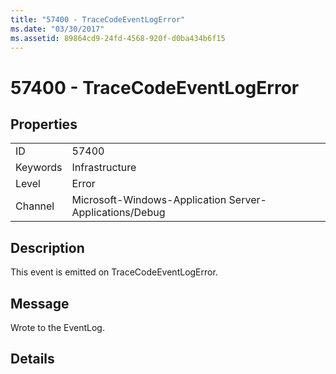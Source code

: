 ```yaml
---
title: "57400 - TraceCodeEventLogError"
ms.date: "03/30/2017"
ms.assetid: 89864cd9-24fd-4568-920f-d0ba434b6f15
---
```

# 57400 - TraceCodeEventLogError

## Properties  
  
|||  
|-|-|  
|ID|57400|  
|Keywords|Infrastructure|  
|Level|Error|  
|Channel|Microsoft-Windows-Application Server-Applications/Debug|  
  
## Description  

 This event is emitted on TraceCodeEventLogError.  
  
## Message  

 Wrote to the EventLog.  
  
## Details
